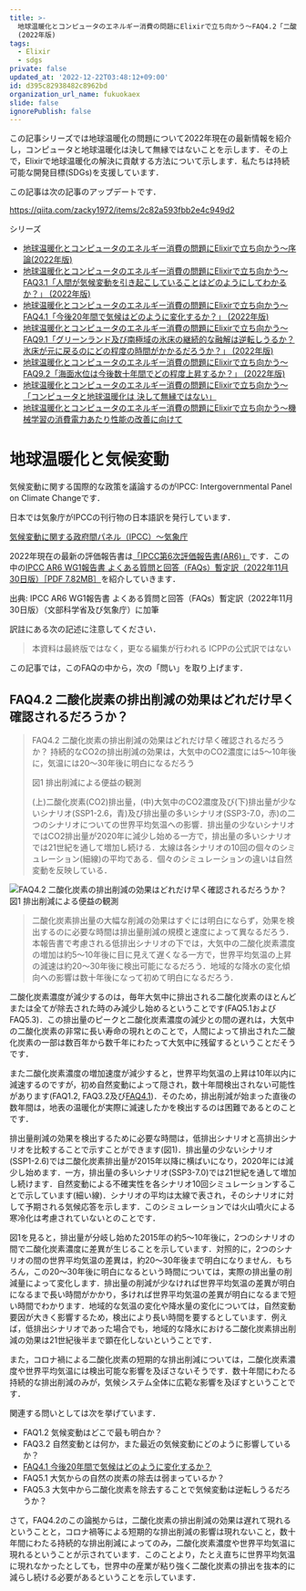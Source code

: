 ```yaml
---
title: >-
  地球温暖化とコンピュータのエネルギー消費の問題にElixirで立ち向かう〜FAQ4.2「二酸化炭素の排出削減の効果はどれだけ早く確認されるだろうか？」
  (2022年版)
tags:
  - Elixir
  - sdgs
private: false
updated_at: '2022-12-22T03:48:12+09:00'
id: d395c82938482c8962bd
organization_url_name: fukuokaex
slide: false
ignorePublish: false
---
```

この記事シリーズでは地球温暖化の問題について2022年現在の最新情報を紹介し，コンピュータと地球温暖化は決して無縁ではないことを示します．その上で，Elixirで地球温暖化の解決に貢献する方法について示します．私たちは持続可能な開発目標(SDGs)を支援しています．

この記事は次の記事のアップデートです．

https://qiita.com/zacky1972/items/2c82a593fbb2e4c949d2

シリーズ

* [地球温暖化とコンピュータのエネルギー消費の問題にElixirで立ち向かう〜序論(2022年版)](https://qiita.com/zacky1972/items/536e93af8404ed63b382)
* [地球温暖化とコンピュータのエネルギー消費の問題にElixirで立ち向かう〜FAQ3.1「人間が気候変動を引き起こしていることはどのようにしてわかるか？」 (2022年版)](https://qiita.com/zacky1972/items/1d998a17ba63ac714342)
* [地球温暖化とコンピュータのエネルギー消費の問題にElixirで立ち向かう〜FAQ4.1「今後20年間で気候はどのように変化するか？」 (2022年版)](https://qiita.com/zacky1972/items/0d0e1f1c2bf773c7557a)
* [地球温暖化とコンピュータのエネルギー消費の問題にElixirで立ち向かう〜FAQ9.1「グリーンランド及び南極域の氷床の継続的な融解は逆転しうるか？氷床が元に戻るのにどの程度の時間がかかるだろうか？」 (2022年版)](https://qiita.com/zacky1972/items/19194e55af677524d0ce)
* [地球温暖化とコンピュータのエネルギー消費の問題にElixirで立ち向かう〜FAQ9.2「海面水位は今後数十年間でどの程度上昇するか？」 (2022年版)](https://qiita.com/zacky1972/items/f4ed1bb4dd45f7d1e326)
* [地球温暖化とコンピュータのエネルギー消費の問題にElixirで立ち向かう〜「コンピュータと地球温暖化は 決して無縁ではない」](https://qiita.com/zacky1972/items/a67459bf36f7b369b946)
* [地球温暖化とコンピュータのエネルギー消費の問題にElixirで立ち向かう〜機械学習の消費電力あたり性能の改善に向けて](https://qiita.com/zacky1972/items/fc74503c33839b64d0a3)


# 地球温暖化と気候変動

気候変動に関する国際的な政策を議論するのがIPCC: Intergovernmental Panel on Climate Changeです．

日本では気象庁がIPCCの刊行物の日本語訳を発行しています．

[気候変動に関する政府間パネル（IPCC）〜気象庁](https://www.data.jma.go.jp/cpdinfo/ipcc/index.html)

2022年現在の最新の評価報告書は[「IPCC第6次評価報告書(AR6)」](https://www.data.jma.go.jp/cpdinfo/ipcc/ar6/index.html)です．この中の[IPCC AR6 WG1報告書 よくある質問と回答（FAQs）暫定訳（2022年11月30日版）［PDF 7.82MB］](https://www.data.jma.go.jp/cpdinfo/ipcc/ar6/IPCC_AR6_WGI_FAQs_JP.pdf)を紹介していきます．

出典: IPCC AR6 WG1報告書 よくある質問と回答（FAQs）暫定訳（2022年11月30日版）（文部科学省及び気象庁）に加筆

訳註にある次の記述に注意してください．

> 本資料は最終版ではなく，更なる編集が行われる
> ICPPの公式訳ではない

この記事では，このFAQの中から，次の「問い」を取り上げます．

## FAQ4.2 二酸化炭素の排出削減の効果はどれだけ早く確認されるだろうか？

> FAQ4.2 二酸化炭素の排出削減の効果はどれだけ早く確認されるだろうか？
> 持続的なCO2の排出削減の効果は，大気中のCO2濃度には5〜10年後に，気温には20〜30年後に明白になるだろう
> 
> 図1 排出削減による便益の観測
>
> (上)二酸化炭素(CO2)排出量，(中)大気中のCO2濃度及び(下)排出量が少ないシナリオ(SSP1-2.6，青)及び排出量の多いシナリオ(SSP3-7.0，赤)の二つのシナリオについての世界平均気温への影響．排出量の少ないシナリオではCO2排出量が2020年に減少し始める一方で，排出量の多いシナリオでは21世紀を通して増加し続ける．太線は各シナリオの10回の個々のシミュレーション(細線)の平均である．個々のシミュレーションの違いは自然変動を反映している．


![FAQ4.2 二酸化炭素の排出削減の効果はどれだけ早く確認されるだろうか？ 図1 排出削減による便益の観測](https://qiita-image-store.s3.ap-northeast-1.amazonaws.com/0/55223/546ad631-da5e-b569-f7be-e2e7fda7e327.png)

> 二酸化炭素排出量の大幅な削減の効果はすぐには明白にならず，効果を検出するのに必要な時間は排出量削減の規模と速度によって異なるだろう．本報告書で考慮される低排出シナリオの下では，大気中の二酸化炭素濃度の増加は約5〜10年後に目に見えて遅くなる一方で，世界平均気温の上昇の減速は約20〜30年後に検出可能になるだろう．地域的な降水の変化傾向への影響は数十年後になって初めて明白になるだろう．

二酸化炭素濃度が減少するのは，毎年大気中に排出される二酸化炭素のほとんどまたは全てが除去された時のみ減少し始めるということです(FAQ5.1およびFAQ5.3)．この排出量のピークと二酸化炭素濃度の減少との間の遅れは，大気中の二酸化炭素の非常に長い寿命の現れとのことで，人間によって排出された二酸化炭素の一部は数百年から数千年にわたって大気中に残留するということだそうです．

また二酸化炭素濃度の増加速度が減少すると，世界平均気温の上昇は10年以内に減速するのですが，初め自然変動によって隠され，数十年間検出されない可能性があります(FAQ1.2, FAQ3.2及び[FAQ4.1](https://qiita.com/zacky1972/items/0d0e1f1c2bf773c7557a))．そのため，排出削減が始まった直後の数年間は，地表の温暖化が実際に減速したかを検出するのは困難であるとのことです．

排出量削減の効果を検出するために必要な時間は，低排出シナリオと高排出シナリオを比較することで示すことができます(図1)．排出量の少ないシナリオ(SSP1-2.6)では二酸化炭素排出量が2015年以降に横ばいになり，2020年には減少し始めます．一方，排出量の多いシナリオ(SSP3-7.0)では21世紀を通して増加し続けます．自然変動による不確実性を各シナリオ10回シミュレーションすることで示しています(細い線)．シナリオの平均は太線で表され，そのシナリオに対して予期される気候応答を示します．このシミュレーションでは火山噴火による寒冷化は考慮されていないとのことです．

図1を見ると，排出量が分岐し始めた2015年の約5〜10年後に，2つのシナリオの間で二酸化炭素濃度に差異が生じることを示しています．対照的に，2つのシナリオの間の世界平均気温の差異は，約20〜30年後まで明白になりません．もちろん，この20〜30年後に明白になるという時間については，実際の排出量の削減量によって変化します．排出量の削減が少なければ世界平均気温の差異が明白になるまで長い時間がかかり，多ければ世界平均気温の差異が明白になるまで短い時間でわかります．地域的な気温の変化や降水量の変化については，自然変動要因が大きく影響するため，検出により長い時間を要するとしています．例えば，低排出シナリオであった場合でも，地域的な降水における二酸化炭素排出削減の効果は21世紀後半まで顕在化しないということです．

また，コロナ禍による二酸化炭素の短期的な排出削減については，二酸化炭素濃度や世界平均気温には検出可能な影響を及ぼさないそうです．数十年間にわたる持続的な排出削減のみが，気候システム全体に広範な影響を及ぼすということです．

関連する問いとしては次を挙げています．

* FAQ1.2 気候変動はどこで最も明白か？
* FAQ3.2 自然変動とは何か，また最近の気候変動にどのように影響しているか？
* [FAQ4.1 今後20年間で気候はどのように変化するか？](https://qiita.com/zacky1972/items/0d0e1f1c2bf773c7557a)
* FAQ5.1 大気からの自然の炭素の除去は弱まっているか？
* FAQ5.3 大気中から二酸化炭素を除去することで気候変動は逆転しうるだろうか？

さて，FAQ4.2のこの論拠からは，二酸化炭素の排出削減の効果は遅れて現れるということと，コロナ禍等による短期的な排出削減の影響は現れないこと，数十年間にわたる持続的な排出削減によってのみ，二酸化炭素濃度や世界平均気温に現れるということが示されています．このことより，たとえ直ちに世界平均気温に現れなかったとしても，世界中の産業が粘り強く二酸化炭素の排出を抜本的に減らし続ける必要があるということを示しています．
